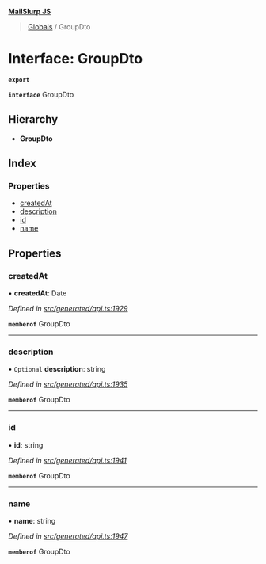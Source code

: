 **[MailSlurp JS](../README.md)**

> [Globals](../README.md) / GroupDto

# Interface: GroupDto

**`export`** 

**`interface`** GroupDto

## Hierarchy

* **GroupDto**

## Index

### Properties

* [createdAt](groupdto.md#createdat)
* [description](groupdto.md#description)
* [id](groupdto.md#id)
* [name](groupdto.md#name)

## Properties

### createdAt

•  **createdAt**: Date

*Defined in [src/generated/api.ts:1929](https://github.com/mailslurp/mailslurp-client/blob/c83a162/src/generated/api.ts#L1929)*

**`memberof`** GroupDto

___

### description

• `Optional` **description**: string

*Defined in [src/generated/api.ts:1935](https://github.com/mailslurp/mailslurp-client/blob/c83a162/src/generated/api.ts#L1935)*

**`memberof`** GroupDto

___

### id

•  **id**: string

*Defined in [src/generated/api.ts:1941](https://github.com/mailslurp/mailslurp-client/blob/c83a162/src/generated/api.ts#L1941)*

**`memberof`** GroupDto

___

### name

•  **name**: string

*Defined in [src/generated/api.ts:1947](https://github.com/mailslurp/mailslurp-client/blob/c83a162/src/generated/api.ts#L1947)*

**`memberof`** GroupDto
